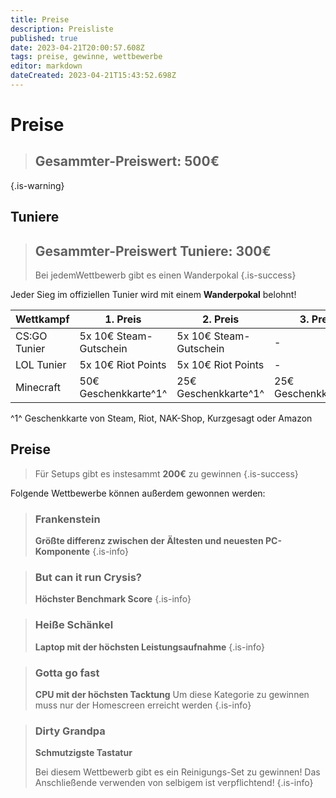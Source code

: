 ```yaml
---
title: Preise
description: Preisliste
published: true
date: 2023-04-21T20:00:57.608Z
tags: preise, gewinne, wettbewerbe
editor: markdown
dateCreated: 2023-04-21T15:43:52.698Z
---
```


# Preise
> ## Gesammter-Preiswert: 500€
{.is-warning}



## Tuniere

> ## Gesammter-Preiswert Tuniere: 300€
> Bei jedemWettbewerb gibt es einen Wanderpokal
{.is-success}



Jeder Sieg im offiziellen Tunier wird mit einem **Wanderpokal** belohnt! 

|Wettkampf   			|1. Preis   							| 2. Preis								|	3. Preis								|
|---							|---											|---											|	---											|
|CS:GO Tunier   	| 5x 10€ Steam-Gutschein	| 5x 10€ Steam-Gutschein	| -												|
|LOL Tunier   		| 5x 10€ Riot Points			| 5x 10€ Riot Points			| -												|
|Minecraft				| 50€ Geschenkkarte^1^		| 25€ Geschenkkarte^1^ 		| 25€ Geschenkkarte^1^		|

^1^ Geschenkkarte von Steam, Riot, NAK-Shop, Kurzgesagt oder Amazon



## Preise
> Für Setups gibt es instesammt **200€** zu gewinnen
{.is-success}


Folgende Wettbewerbe können außerdem gewonnen werden:
> ### Frankenstein
> **Größte differenz zwischen der Ältesten und neuesten PC-Komponente**
{.is-info}


> ### But can it run Crysis?
> **Höchster Benchmark Score**
{.is-info}


> ### Heiße Schänkel
> **Laptop mit der höchsten Leistungsaufnahme**
{.is-info}


> ### Gotta go fast
> **CPU mit der höchsten Tacktung**
> Um diese Kategorie zu gewinnen muss nur der Homescreen erreicht werden
{.is-info}


> ### Dirty Grandpa
> **Schmutzigste Tastatur**
>
> Bei diesem Wettbewerb gibt es ein Reinigungs-Set zu gewinnen!
> Das Anschließende verwenden von selbigem ist verpflichtend!
{.is-info}


